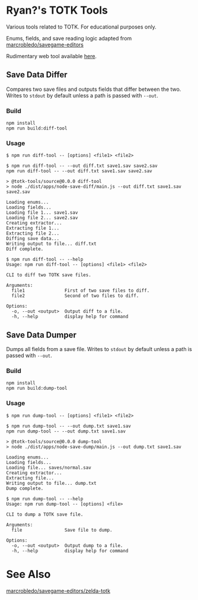 # Ryan?'s TOTK Tools

Various tools related to TOTK. For educational purposes only.

Enums, fields, and save reading logic adapted from [marcrobledo/savegame-editors](https://github.com/marcrobledo/savegame-editors/tree/master/zelda-totk)

Rudimentary web tool available [here](https://rnice.github.io/totk-tools).

## Save Data Differ

Compares two save files and outputs fields that differ between the two. Writes to `stdout` by default unless a path is passed with `--out`.

### Build

```
npm install
npm run build:diff-tool
```

### Usage

```
$ npm run diff-tool -- [options] <file1> <file2>
```

```
$ npm run diff-tool -- --out diff.txt save1.sav save2.sav
npm run diff-tool -- --out diff.txt save1.sav save2.sav

> @totk-tools/source@0.0.0 diff-tool
> node ./dist/apps/node-save-diff/main.js --out diff.txt save1.sav save2.sav

Loading enums...
Loading fields...
Loading file 1... save1.sav
Loading file 2... save2.sav
Creating extractor...
Extracting file 1...
Extracting file 2...
Diffing save data...
Writing output to file... diff.txt
Diff complete.
```

```
$ npm run diff-tool -- --help
Usage: npm run diff-tool -- [options] <file1> <file2>

CLI to diff two TOTK save files.

Arguments:
  file1               First of two save files to diff.
  file2               Second of two files to diff.

Options:
  -o, --out <output>  Output diff to a file.
  -h, --help          display help for command
```

## Save Data Dumper

Dumps all fields from a save file. Writes to `stdout` by default unless a path is passed with `--out`.

### Build

```
npm install
npm run build:dump-tool
```

### Usage

```
$ npm run dump-tool -- [options] <file1> <file2>
```

```
$ npm run dump-tool -- --out dump.txt save1.sav
npm run dump-tool -- --out dump.txt save1.sav

> @totk-tools/source@0.0.0 dump-tool
> node ./dist/apps/node-save-dump/main.js --out dump.txt save1.sav

Loading enums...
Loading fields...
Loading file... saves/normal.sav
Creating extractor...
Extracting file...
Writing output to file... dump.txt
Dump complete.
```

```
$ npm run dump-tool -- --help
Usage: npm run dump-tool -- [options] <file>

CLI to dump a TOTK save file.

Arguments:
  file                Save file to dump.

Options:
  -o, --out <output>  Output dump to a file.
  -h, --help          display help for command
```

# See Also

[marcrobledo/savegame-editors/zelda-totk](https://github.com/marcrobledo/savegame-editors/tree/master/zelda-totk)
